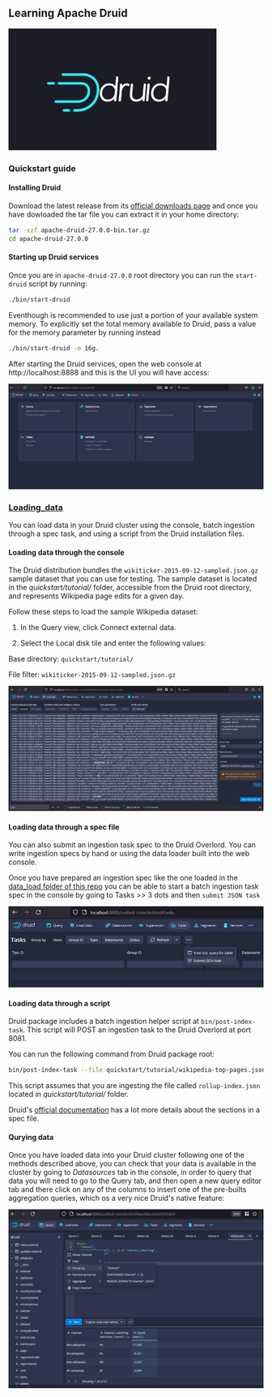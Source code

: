 ## Learning Apache Druid

 <p>
<div class="column">
    <img src="img/druid_logo.png" style="height: 15rem"/>
  </div>
 </p>

### Quickstart guide

#### Installing Druid

Download the latest release from its [official downloads page](https://www.apache.org/dyn/closer.cgi?path=/druid/27.0.0/apache-druid-27.0.0-bin.tar.gz) and once you have dowloaded the tar file you can extract it in your home directory:

```bash
tar -xzf apache-druid-27.0.0-bin.tar.gz
cd apache-druid-27.0.0
```

#### Starting up Druid services

Once you are in `apache-druid-27.0.0` root directory you can run the `start-druid` script by running:

```bash
./bin/start-druid
```

Eventhough is recommended to use just a portion of your available system memory. To explicitly set the total memory available to Druid, pass a value for the memory parameter by running instead

```bash
./bin/start-druid -m 16g.
```

After starting the Druid services, open the web console at http://localhost:8888 and this is the UI you will have access:

  ![Druid_UI](img/druid_console.png)


### [Loading_data](https://druid.apache.org/docs/latest/tutorials/tutorial-batch/#loading-data-with-a-spec-via-console)

You can load data in your Druid cluster using the console, batch ingestion through a spec task, and using a script from the Druid installation files.

#### Loading data through the console

The Druid distribution bundles the `wikiticker-2015-09-12-sampled.json.gz` sample dataset that you can use for testing. The sample dataset is located in the *quickstart/tutorial/* folder, accessible from the Druid root directory, and represents Wikipedia page edits for a given day.

Follow these steps to load the sample Wikipedia dataset:

1. In the Query view, click Connect external data.

2. Select the Local disk tile and enter the following values:

Base directory: `quickstart/tutorial/`

File filter: `wikiticker-2015-09-12-sampled.json.gz`

  ![load_data](img/loading_data_through_console.png)

#### Loading data through a spec file

You can also submit an ingestion task spec to the Druid Overlord. You can write ingestion specs by hand or using the data loader built into the web console.

Once you have prepared an ingestion spec like the one loaded in the [data_load folder of this repo](https://github.com/fvgm-spec/medium_notebooks/tree/main/apache_druid/data_load) you can be able to start a batch ingestion task spec in the console by going to Tasks >> 3 dots and then `submit JSON task` 

  ![submit_spec](img/submitting_spec_file.png)

#### Loading data through a script

Druid package includes a batch ingestion helper script at `bin/post-index-task`. This script will POST an ingestion task to the Druid Overlord at port 8081.

You can run the following command from Druid package root:

```bash
bin/post-index-task --file quickstart/tutorial/wikipedia-top-pages.json --url http://localhost:8081
```

This script assumes that you are ingesting the file called `rollup-index.json` located in *quickstart/tutorial/* folder.

Druid's [official documentation](https://druid.apache.org/docs/latest/ingestion/ingestion-spec) has a lot more details about the sections in a spec file.

#### Qurying data

Once you have loaded data into your Druid cluster following one of the methods described above, you can check that your data is available in the cluster by going to *Datasources* tab in the console, in order to query that data you will need to go to the Query tab, and then open a new query editor tab and there click on any of the columns to insert one of the pre-builts aggregation queries, which os a very nice Druid's native feature: 

  ![querying_data](img/querying_data.png)





